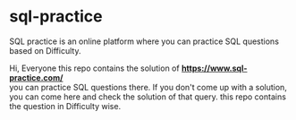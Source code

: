 # sql-practice
SQL practice is an online platform where you can practice SQL questions based on Difficulty.

Hi, Everyone 
this repo contains the solution of <strong>https://www.sql-practice.com/ </strong> <br/>
you can practice SQL questions there. If you don't come up with a solution, you can come here and check the solution of that query.
this repo contains the question in Difficulty wise.



